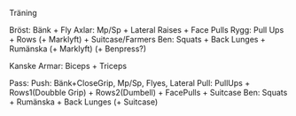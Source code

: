 Träning


Bröst:
    Bänk + Fly
Axlar: 
    Mp/Sp + Lateral Raises + Face Pulls
Rygg:
    Pull Ups + Rows (+ Marklyft) + Suitcase/Farmers
Ben:
    Squats + Back Lunges + Rumänska (+ Marklyft) (+ Benpress?)

Kanske Armar:
    Biceps + Triceps


Pass:
    Push: Bänk+CloseGrip, Mp/Sp, Flyes, Lateral
    Pull: PullUps + Rows1(Doubble Grip) + Rows2(Dumbell) + FacePulls + Suitcase
    Ben: Squats + Rumänska + Back Lunges (+ Suitcase)